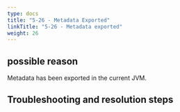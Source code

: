 ```yaml
---
type: docs
title: "5-26 - Metadata Exported"
linkTitle: "5-26 - Metadata exported"
weight: 26
---
```


## possible reason

Metadata has been exported in the current JVM.

## Troubleshooting and resolution steps


<p style="margin-top: 3rem;"> </p>